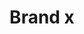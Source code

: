 ---
title: Brand x
tags: ["brand", "x", "twitter", "social-media", "tweets", "microblogging", "follow", "posts"]
icon: brand-x
svg: '<svg xmlns="http://www.w3.org/2000/svg" width="24" height="24" fill="none" viewBox="0 0 24 24" stroke-width="1.5" stroke-linecap="round" stroke-linejoin="round" stroke="currentColor"><path d="m19 4-5.93 6.93M5 20l5.93-6.93m0 0 5.795 6.587c.19.216.483.343.794.343h1.474c.836 0 1.307-.85.793-1.435L13.07 10.93m-2.14 2.14L4.214 5.435C3.7 4.85 4.17 4 5.007 4h1.474c.31 0 .604.127.794.343l5.795 6.587"/></svg>'
---